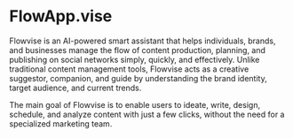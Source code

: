 # FlowApp.vise
Flowvise is an AI-powered smart assistant that helps individuals, brands, and businesses manage the flow of content production, planning, and publishing on social networks simply, quickly, and effectively.
Unlike traditional content management tools, Flowvise acts as a creative suggestor, companion, and guide by understanding the brand identity, target audience, and current trends.

The main goal of Flowvise is to enable users to ideate, write, design, schedule, and analyze content with just a few clicks, without the need for a specialized marketing team.
